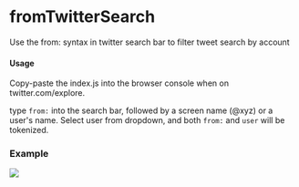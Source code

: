 # fromTwitterSearch
Use the from: syntax in twitter search bar to filter tweet search by account

#### Usage
Copy-paste the index.js into the browser console when on twitter.com/explore.

type `from:` into the search bar, followed by a screen name (@xyz) or a user's name. Select user from dropdown, and both `from:` and `user` will be tokenized.

### Example
![](https://github.com/KeremP/fromTwitterSearch/output.gif)
